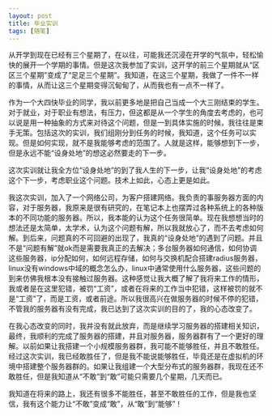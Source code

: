 ```yaml
---
layout: post
title: 毕业实训
tags: [随笔]
---
```

从开学到现在已经有三个星期了，在以往，可能我还沉浸在开学的气氛中，轻松愉快的展开一个学期的事情。但是这次我参加了实训，这开学的前三个星期就从“区区三个星期”变成了“足足三个星期”。我知道，在这三个星期，我做了一件不一样的事情，从而让这三个星期变得沉甸甸了，从而我也有一点不一样了。

作为一个大四快毕业的同学，我以前更多地是把自己当成一个大三刚结束的学生。对于就业，对于职业有想法，有压力，但这都是从一个学生的角度去考虑的，也可以说是用一种抽象的方式来对待这个问题，但是一到具体实施的时候，我往往是束手无策。包括这次的实训，我们组刚分到任务的时候，我知道，这个任务可以实现。但是如何实现，就不是我能够考虑的范围了。人就是这样，能够想到下一步，但是永远不能“设身处地”的想这必然要走的下一步。

这次实训就让我全方位“设身处地”的到了我人生的下一步，让我“设身处地”的考虑这个下一步，考虑职业这个问题。技术上如此，心态上更是如此。

我这次实训，加入了一个网络公司，为客户搭建网络。我负责的事服务器方面的内容，对于服务器，我原来是很有研究的，在笔记本上也摆弄过各种系统上的各种版本的不同功能的服务器。所以，我本能的认为这个任务很简单。现在我想想当时的想法还是太简单，太学术，认为这个问题有解，所以我就放心了，而不去考虑如何解。到后来，问题真的不可回避的出现了，我真的“设身处地”的遇到了问题。并且不是“问题有解”就ok而是需要我真正的去解决；多台服务器如何通信，如何协调这些服务器，ip分配如何，如何远程存储，如何与交换机配合搭建radius服务器，linux没有windows中域的概念怎么办，linux中通常使用什么服务器，这些问题的到来仿佛我根本没有接触过服务器。这种感觉让我大概了解了我将来工作的情形，我或者是在这里犯错，被罚“工资”，或者在将来的工作当中犯错，这样被罚的就不是“工资”了，而是工资，或者前途。所以我很高兴在做服务器的时候不停的犯错，不管我的服务器有没有完成，我已达到了这次实训的目的了，我的心态改变了。

在我心态改变的同时，我并没有就此放弃，而是继续学习服务器的搭建相关知识，最终，我顺利的完成了服务器的搭建，并且对服务器，服务器群有了一个更好的理解。以前如果让我搭建一个小规模服务器群，我可能不能够胜任，并且不敢胜任。经过这次实训，我已经敢胜任了，但是我不能说能够胜任，毕竟还是在虚拟机的环境中搭建整个服务器群的。如果让我组建一个大型分布式的服务器群，我现在还不敢胜任，但是我知道从“不敢”到“敢”可能只需要几个星期，几天而已。

我知道在将来的路上，我还有很多不能胜任，甚至不敢胜任的工作，但是我也坚信，我有这个能力让“不敢”变成“敢”，从“敢”到“能够”！
